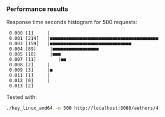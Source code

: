 ### Performance results
 Response time seconds histogram for 500 requests:
 ```
  0.000 [1]		|
  0.001 [214]	|■■■■■■■■■■■■■■■■■■■■■■■■■■■■■■■■■■■■■■■■
  0.003 [159]	|■■■■■■■■■■■■■■■■■■■■■■■■■■■■■■
  0.004 [89]     |■■■■■■■■■■■■■■■■■
  0.005 [18]     |■■■
  0.007 [11]    	|■■
  0.008 [2]		|
  0.009 [3]		|■
  0.011 [1]		|
  0.012 [0]		|
  0.013 [2]
```
 Tested with: 
 ```bash
 ./hey_linux_amd64 -n 500 http://localhost:8080/authors/4 
 ```